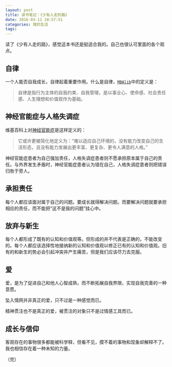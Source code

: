 ```yaml
---
layout: post
title: 读书笔记：《少有人走的路》
date: 2016-03-11 18:57:51
categories: 我的生活
tags:
---
```


读了《少有人走的路》，感觉这本书还是挺适合我的。自己也很认可里面的各个观点。

## 自律
一个人能否自我成长，自律起着重要作用。什么是自律，[`MBAlib`](http://wiki.mbalib.com/wiki/%E8%87%AA%E5%BE%8B)中的定义是：

> 自律是指行为主体的自我约束、自我管理，是以事业心、使命感、社会责任感、人生理想和价值观作为基础。

## 神经官能症与人格失调症
维基百科上对[神经官能症](https://zh.wikipedia.org/wiki/%E7%A5%9E%E7%BB%8F%E7%97%87)是这样定义的：

> 它或许更被简化地定义为：“难以适应自己环境的，没有能力改变自己的生活形态，且没有能力发展出更丰富、更复杂、更令人满意的人格。”

神经官能症患者为自己强加责任，人格失调症患者则不愿承担原本属于自己的责任。与外界发生矛盾时，神经官能症患者认为错在自己，人格失调症患者则把错误归咎于旁人。

## 承担责任
每个人都应该面对属于自己的问题。要成长就得解决问题。而要解决问题就要承担相应的责任，而不能把“这不是我的问题”挂心中。

## 放弃与新生
每个人都形成了既有的认知和价值观等。但形成的并不代表是正确的，不能改变的。每个人都应该选择性地接纳新的认知和价值观以修正已有的认知和价值观。旧有的和新生的势必会引起冲突并产生痛苦，但是我们应该尽力去克服。

## 爱
爱，是为了促进自己和他人心智成熟，而不断拓展自我界限，实现自我完善的一种意愿。

坠入情网并非真正的爱，只不过是一种感觉而已。

精神贯注也不是真正的爱，被贯注的对象只不是过情感工具而已。


## 成长与信仰
客观存在的事物很多都能被科学释，但看不见，摸不着的事物和现象却解释不了。我也相信存在着一种未知的力量。

（完）
